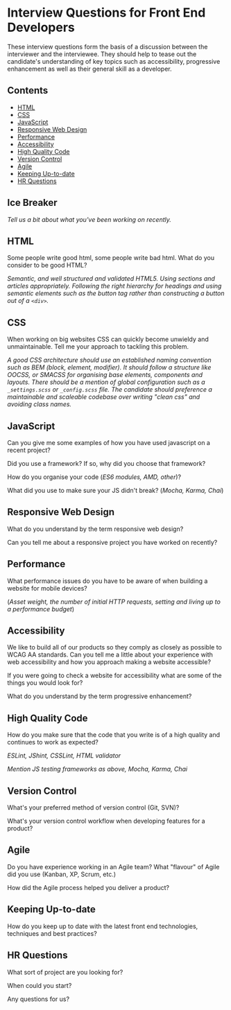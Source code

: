 # Interview Questions for Front End Developers

These interview questions form the basis of a discussion between the interviewer and the interviewee. They should help to tease out the candidate's understanding of key topics such as  accessibility, progressive enhancement as well as their general skill as a developer.

## Contents

- [HTML](#html)
- [CSS](#css)
- [JavaScript](#JjvaScript)
- [Responsive Web Design](#responsive-web-design)
- [Performance](#performance)
- [Accessibility](#accessibility)
- [High Quality Code](#high-quality-code)
- [Version Control](#version-control)
- [Agile](#agile)
- [Keeping Up-to-date](#keeping-up-to-date)
- [HR Questions](#hr-questions)

## Ice Breaker

*Tell us a bit about what you've been working on recently.*

## HTML

Some people write good html, some people write bad html. What do you consider to be good HTML?

*Semantic, and well structured and validated HTML5. Using sections and articles appropriately. Following the right hierarchy for headings and using semantic elements such as the button tag rather than constructing a button out of a `<div>`.*

## CSS

When working on big websites CSS can quickly become unwieldy and unmaintainable. Tell me your approach to tackling this problem.

*A good CSS architecture should use an established naming convention such as BEM (block, element, modifier). It should follow a structure like OOCSS, or SMACSS for organising base elements, components and layouts. There should be a mention of global configuration such as a `_settings.scss` or `_config.scss` file. The candidate should preference a maintainable and scaleable codebase over writing "clean css" and avoiding class names.*

## JavaScript

Can you give me some examples of how you have used javascript on a recent project?

Did you use a framework? If so, why did you choose that framework?

How do you organise your code (*ES6 modules, AMD, other*)?

What did you use to make sure your JS didn't break? (*Mocha, Karma, Chai*)

## Responsive Web Design

What do you understand by the term responsive web design?

Can you tell me about a responsive project you have worked on recently?

## Performance

What performance issues do you have to be aware of when building a website for mobile devices?

(*Asset weight, the number of initial HTTP requests, setting and living up to a performance budget*)

## Accessibility

We like to build all of our products so they comply as closely as possible to WCAG AA standards. Can you tell me a little about your experience with web accessibility and how you approach making a website accessible?

If you were going to check a website for accessibility what are some of the things you would look for?

What do you understand by the term progressive enhancement?

## High Quality Code

How do you make sure that the code that you write is of a high quality and continues to work as expected?

*ESLint, JShint, CSSLint, HTML validator*

*Mention JS testing frameworks as above, Mocha, Karma, Chai*

## Version Control

What's your preferred method of version control (Git, SVN)?

What's your version control workflow when developing features for a product?

## Agile

Do you have experience working in an Agile team? What "flavour" of Agile did you use (Kanban, XP, Scrum, etc.)

How did the Agile process helped you deliver a product?

## Keeping Up-to-date

How do you keep up to date with the latest front end technologies, techniques and best practices?

## HR Questions

What sort of project are you looking for?

When could you start?

Any questions for us?
